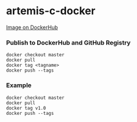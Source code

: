 # artemis-c-docker

[Image on DockerHub](https://hub.docker.com/repository/docker/ls1tum/artemis-c-docker)

### Publish to DockerHub and GitHub Registry

```
docker checkout master
docker pull
docker tag <tagname>
docker push --tags
```
### Example

```
docker checkout master
docker pull
docker tag v1.0
docker push --tags
```
